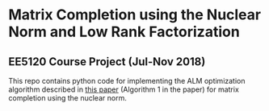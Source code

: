 # Matrix Completion using the Nuclear Norm and Low Rank Factorization
## EE5120 Course Project (Jul-Nov 2018)

This repo contains python code for implementing the ALM optimization algorithm described in [this paper](http://printart.isr.ist.utl.pt/ICCV13_NuclearNorm.pdf) (Algorithm 1 in the paper) for matrix completion using the nuclear norm.
